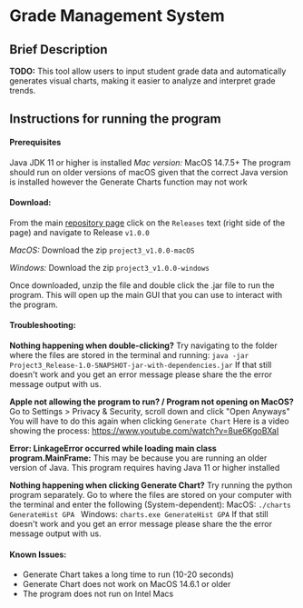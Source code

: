 # Grade Management System 

## Brief Description 
**TODO:** This tool allow users to input student grade data and automatically generates visual charts, making it easier to analyze and interpret grade trends.

## Instructions for running the program
#### Prerequisites 
Java JDK 11 or higher is installed
*Mac version:* MacOS 14.7.5+ The program should run on older versions of macOS given that the correct Java version is installed however the Generate Charts function may not work
#### Download: 
From the main [repository page](https://github.com/stasbychkar/GradeManagementSystem360) click on the ```Releases``` text (right side of the page) and navigate to Release ```v1.0.0```

*MacOS:* Download the zip ``` project3_v1.0.0-macOS ```

*Windows:* Download the zip ``` project3_v1.0.0-windows ```

Once downloaded, unzip the file and double click the .jar file to run the program. This will open up the main GUI that you can use to interact with the program. 

#### Troubleshooting:

**Nothing happening when double-clicking?** Try navigating to the folder where the files are stored in the terminal and running:
``` java -jar Project3_Release-1.0-SNAPSHOT-jar-with-dependencies.jar ```
If that still doesn't work and you get an error message please share the the error message output with us.

**Apple not allowing the program to run? / Program not opening on MacOS?** Go to Settings > Privacy & Security, scroll down and click "Open Anyways" You will have to do this again when clicking ```Generate Chart``` Here is a video showing the process: https://www.youtube.com/watch?v=8ue6KgoBXaI 

**Error: LinkageError occurred while loading main class program.MainFrame:** This may be because you are running an older version of Java. This program requires having Java 11 or higher installed

**Nothing happening when clicking Generate Chart?** Try running the python program separately. Go to where the files are stored on your computer with the terminal and enter the following (System-dependent):
MacOS: ```./charts GenerateHist GPA ```
Windows: ``` charts.exe GenerateHist GPA ```
If that still doesn't work and you get an error message please share the the error message output with us.

#### Known Issues:

* Generate Chart takes a long time to run (10-20 seconds)
* Generate Chart does not work on MacOS 14.6.1 or older
* The program does not run on Intel Macs

